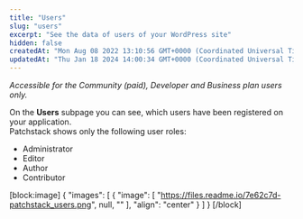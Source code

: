 ```yaml
---
title: "Users"
slug: "users"
excerpt: "See the data of users of your WordPress site"
hidden: false
createdAt: "Mon Aug 08 2022 13:10:56 GMT+0000 (Coordinated Universal Time)"
updatedAt: "Thu Jan 18 2024 14:00:34 GMT+0000 (Coordinated Universal Time)"
---
```

_Accessible for the Community (paid), Developer and Business plan users only._

On the **Users** subpage you can see, which users have been registered on your application.  
Patchstack shows only the following user roles:

<ul><li>
Administrator</li>
<li>Editor</li>
<li>Author</li>
<li>Contributor</li>
</ul>

[block:image]
{
  "images": [
    {
      "image": [
        "https://files.readme.io/7e62c7d-patchstack_users.png",
        null,
        ""
      ],
      "align": "center"
    }
  ]
}
[/block]
